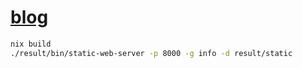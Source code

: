 # [blog](http://willmcpherson2.com)

```sh
nix build
./result/bin/static-web-server -p 8000 -g info -d result/static
```
